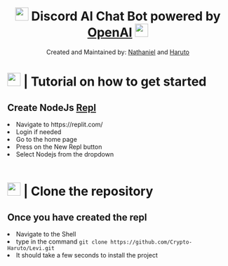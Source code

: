 <h1 align="center"><img src="https://raw.githubusercontent.com/SudhanPlayz/Discord-MusicBot/v5/assets/logo.gif" width="30px"> Discord AI Chat Bot powered by <a href="https://openai.com/">OpenAI</a> <img src="https://raw.githubusercontent.com/SudhanPlayz/Discord-MusicBot/v5/assets/logo.gif" width="30px"></h1>

<p align="center">Created and Maintained by: <a href="https://discord.com/users/829427219541393428">Nathaniel</a> and <a href="https://discord.com/users/1061411114958729287">Haruto</a></p>

<h1><img src="https://media.tenor.com/b_FZg7BDYkUAAAAM/ishowspeed-goofy.gif" width="30px"> | Tutorial on how to get started</h1>
<h2>Create NodeJs <a href="https://replit.com/">Repl</a></h2>
<li>Navigate to https://replit.com/</li>
<li>Login if needed</li>
<li>Go to the home page</li>
<li>Press on the New Repl button</li>
<li>Select Nodejs from the dropdown</li><br>

<h1><img src="https://media.tenor.com/NK26j6fCOgEAAAAM/funny-dance.gif" width="30px"> | Clone the repository</h1>
<h2>Once you have created the repl</h2>
<li>Navigate to the Shell</li>
<li>type in the command <code>git clone https://github.com/Crypto-Haruto/Levi.git</code></li>
<li>It should take a few seconds to install the project</li>